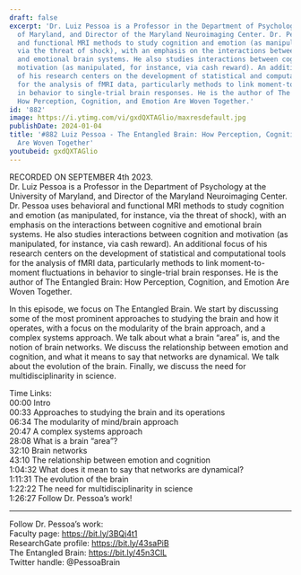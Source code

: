```yaml
---
draft: false
excerpt: 'Dr. Luiz Pessoa is a Professor in the Department of Psychology at the University
  of Maryland, and Director of the Maryland Neuroimaging Center. Dr. Pessoa uses behavioral
  and functional MRI methods to study cognition and emotion (as manipulated, for instance,
  via the threat of shock), with an emphasis on the interactions between cognitive
  and emotional brain systems. He also studies interactions between cognition and
  motivation (as manipulated, for instance, via cash reward). An additional focus
  of his research centers on the development of statistical and computational tools
  for the analysis of fMRI data, particularly methods to link moment-to-moment fluctuations
  in behavior to single-trial brain responses. He is the author of The Entangled Brain:
  How Perception, Cognition, and Emotion Are Woven Together.'
id: '882'
image: https://i.ytimg.com/vi/gxdQXTAGlio/maxresdefault.jpg
publishDate: 2024-01-04
title: '#882 Luiz Pessoa - The Entangled Brain: How Perception, Cognition, and Emotion
  Are Woven Together'
youtubeid: gxdQXTAGlio
---
```

<div class="timelinks">

RECORDED ON SEPTEMBER 4th 2023.  
Dr. Luiz Pessoa is a Professor in the Department of Psychology at the University of Maryland, and Director of the Maryland Neuroimaging Center. Dr. Pessoa uses behavioral and functional MRI methods to study cognition and emotion (as manipulated, for instance, via the threat of shock), with an emphasis on the interactions between cognitive and emotional brain systems. He also studies interactions between cognition and motivation (as manipulated, for instance, via cash reward). An additional focus of his research centers on the development of statistical and computational tools for the analysis of fMRI data, particularly methods to link moment-to-moment fluctuations in behavior to single-trial brain responses. He is the author of The Entangled Brain: How Perception, Cognition, and Emotion Are Woven Together.

In this episode, we focus on The Entangled Brain. We start by discussing some of the most prominent approaches to studying the brain and how it operates, with a focus on the modularity of the brain approach, and a complex systems approach. We talk about what a brain “area” is, and the notion of brain networks. We discuss the relationship between emotion and cognition, and what it means to say that networks are dynamical. We talk about the evolution of the brain. Finally, we discuss the need for multidisciplinarity in science.

Time Links:  
<time>00:00</time> Intro  
<time>00:33</time> Approaches to studying the brain and its operations  
<time>06:34</time> The modularity of mind/brain approach  
<time>20:47</time> A complex systems approach  
<time>28:08</time> What is a brain “area”?  
<time>32:10</time> Brain networks  
<time>43:10</time> The relationship between emotion and cognition  
<time>1:04:32</time> What does it mean to say that networks are dynamical?  
<time>1:11:31</time> The evolution of the brain  
<time>1:22:22</time> The need for multidisciplinarity in science  
<time>1:26:27</time> Follow Dr. Pessoa’s work!

---

Follow Dr. Pessoa’s work:  
Faculty page: https://bit.ly/3BQj4t1  
ResearchGate profile: https://bit.ly/43saPiB  
The Entangled Brain: https://bit.ly/45n3ClL  
Twitter handle: @PessoaBrain
</div>

